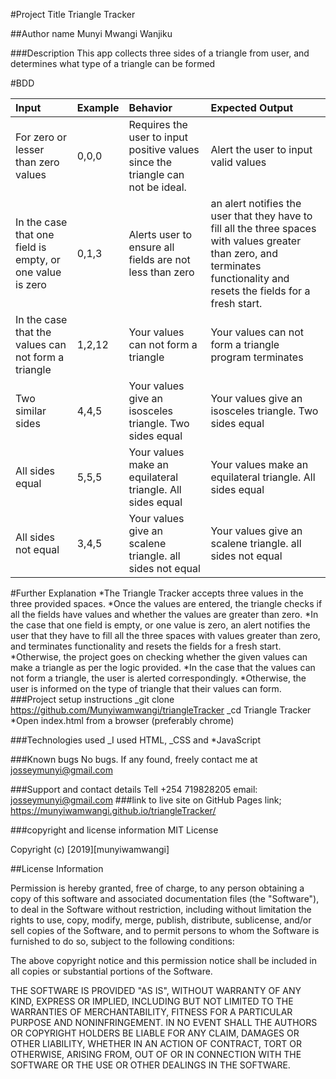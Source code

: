 \#Project Title
Triangle Tracker

\##Author name
 Munyi Mwangi Wanjiku

\###Description
This app collects three sides of a triangle from user, and determines what type of a triangle can be formed

\#BDD

| Input   |Example|  Behavior | Expected Output|
|:---------|:-------|:---------|:--------------|
|For zero or lesser than zero values|0,0,0| Requires the user to input positive values since the triangle can not be ideal.| Alert the user to input valid values|
|In the case that one field is empty, or one value is zero|0,1,3|Alerts user to ensure all fields are not less than zero|an alert notifies the user that they have to fill all the three spaces with values greater than zero, and terminates functionality and resets the fields for a fresh start.
|In the case that the values can not form a triangle|1,2,12|Your values can not form a triangle| Your values can not form a triangle program terminates|
|Two similar sides|4,4,5|Your values give an isosceles triangle. Two sides equal|Your values give an isosceles triangle. Two sides equal|
|All sides equal| 5,5,5 |Your values make an equilateral triangle. All sides equal|Your values make an equilateral triangle. All sides equal|
|All sides not equal|3,4,5|Your values give an scalene triangle. all sides not equal|Your values give an scalene triangle. all sides not equal|

#Further Explanation
*The Triangle Tracker accepts three values in the three provided spaces.
*Once the values are entered, the triangle checks if all the fields have values and whether the values are greater than zero.
*In the case that one field is empty, or one value is zero, an alert notifies the user that they have to fill all the three spaces with values greater than zero, and terminates functionality and resets the fields for a fresh start.
*Otherwise, the project goes on checking whether the given values can make a triangle as per the logic provided.
*In the case that the values can not form a triangle, the user is alerted correspondingly.
*Otherwise, the user is informed on the type of triangle that their values can form.
\###Project setup instructions
_git clone <https://github.com/Munyiwamwangi/triangleTracker>
_cd Triangle Tracker
\*Open index.html from a browser (preferably chrome)

\###Technologies used
_I used HTML,
_CSS and
\*JavaScript

\###Known bugs
 No bugs. If any found, freely contact me at josseymunyi@gmail.com

 ###Support and contact details
 Tell +254 719828205 email:
 josseymunyi@gmail.com
\###link to live site on GitHub Pages
 link; <https://munyiwamwangi.github.io/triangleTracker/>

###copyright and license information MIT License

Copyright (c) [2019][munyiwamwangi]

\##License Information

Permission is hereby granted, free of charge, to any person obtaining a copy of this software and associated documentation files (the "Software"), to deal in the Software without restriction, including without limitation the rights to use, copy, modify, merge, publish, distribute, sublicense, and/or sell copies of the Software, and to permit persons to whom the Software is furnished to do so, subject to the following conditions:

The above copyright notice and this permission notice shall be included in all copies or substantial portions of the Software.

THE SOFTWARE IS PROVIDED "AS IS", WITHOUT WARRANTY OF ANY KIND, EXPRESS OR IMPLIED, INCLUDING BUT NOT LIMITED TO THE WARRANTIES OF MERCHANTABILITY, FITNESS FOR A PARTICULAR PURPOSE AND NONINFRINGEMENT. IN NO EVENT SHALL THE AUTHORS OR COPYRIGHT HOLDERS BE LIABLE FOR ANY CLAIM, DAMAGES OR OTHER LIABILITY, WHETHER IN AN ACTION OF CONTRACT, TORT OR OTHERWISE, ARISING FROM, OUT OF OR IN CONNECTION WITH THE SOFTWARE OR THE USE OR OTHER DEALINGS IN THE SOFTWARE.
